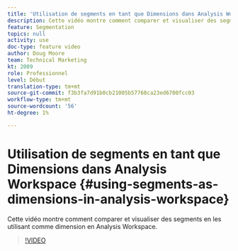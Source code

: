 ```yaml
---
title: 'Utilisation de segments en tant que Dimensions dans Analysis Workspace '
description: Cette vidéo montre comment comparer et visualiser des segments en les utilisant comme dimension en Analysis Workspace.
feature: Segmentation
topics: null
activity: use
doc-type: feature video
author: Doug Moore
team: Technical Marketing
kt: 2009
role: Professionnel
level: Début
translation-type: tm+mt
source-git-commit: f3b3fa7d91b0cb21005b57768ca23ed6700fcc03
workflow-type: tm+mt
source-wordcount: '56'
ht-degree: 1%

---
```



# Utilisation de segments en tant que Dimensions dans Analysis Workspace {#using-segments-as-dimensions-in-analysis-workspace}

Cette vidéo montre comment comparer et visualiser des segments en les utilisant comme dimension en Analysis Workspace.

>[!VIDEO](https://video.tv.adobe.com/v/23974/?quality=12)